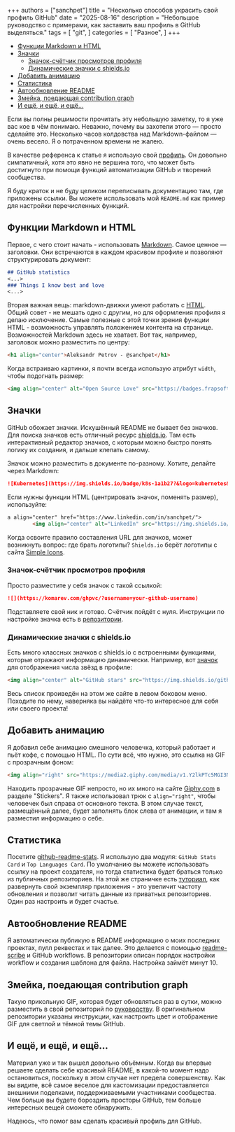 +++
authors = ["sanchpet"]
title = "Несколько способов украсить свой профиль GitHub"
date = "2025-08-16"
description = "Небольшое руководство с примерами, как заставить ваш профиль в GitHub выделяться."
tags = [
    "git",
]
categories = [
    "Разное",
]
+++
- [Функции Markdown и HTML](#функции-markdown-и-html)
- [Значки](#значки)
  - [Значок-счётчик просмотров профиля](#значок-счётчик-просмотров-профиля)
  - [Динамические значки с shields.io](#динамические-значки-с-shieldsio)
- [Добавить анимацию](#добавить-анимацию)
- [Статистика](#статистика)
- [Автообновление README](#автообновление-readme)
- [Змейка, поедающая contribution graph](#змейка-поедающая-contribution-graph)
- [И ещё, и ещё, и ещё...](#и-ещё-и-ещё-и-ещё)

Если вы полны решимости прочитать эту небольшую заметку, то я уже вас кое в чём понимаю. Неважно, почему вы захотели этого — просто сделайте это. Несколько часов колдовства над Markdown-файлом — очень весело. Я о потраченном времени не жалею.

В качестве референса к статье я использую свой [профиль](https://github.com/sanchpet/sanchpet/blob/main/README.md). Он довольно симпатичный, хотя это явно не вершина того, что может быть достигнуто при помощи функций автоматизации GitHub и творений сообщества.

Я буду краток и не буду целиком переписывать документацию там, где приложены ссылки. Вы можете использовать мой `README.md` как пример для настройки перечисленных функций.

## Функции Markdown и HTML

Первое, с чего стоит начать - использовать [Markdown](https://www.markdownguide.org/cheat-sheet/). Самое ценное — заголовки. Они встречаются в каждом красивом профиле и позволяют структурировать документ:

```markdown
## GitHub statistics
<...>
### Things I know best and love
<...>
```

Вторая важная вещь: markdown-движки умеют работать с [HTML](https://htmlcheatsheet.com). Общий совет - не мешать одно с другим, но для оформления профиля я делаю исключение. Самые полезные с этой точки зрения функции HTML - возможность управлять положением контента на странице. Возможностей Markdown здесь не хватает. Вот так, например, заголовок можно разместить по центру:

```html
<h1 align="center">Aleksandr Petrov - @sanchpet</h1>
```

Когда встраиваю картинки, я почти всегда использую атрибут `width`, чтобы подогнать размер:

```html
<img align="center" alt="Open Source Love" src="https://badges.frapsoft.com/os/v1/open-source.svg?v=103" width="12%"></a>
```

## Значки

GitHub обожает значки. Искушённый README не бывает без значков. Для поиска значков есть отличный ресурс [shields.io](https://shields.io/badges). Там есть интерактивный редактор значков, с которым можно быстро понять логику их создания, и дальше клепать самому.

Значок можно разместить в документе по-разному. Хотите, делайте через Markdown:

```markdown
![Kubernetes](https://img.shields.io/badge/k8s-1a1b27?&logo=kubernetes&logoColor=white)
```

Если нужны функции HTML (центрировать значок, поменять размер), используйте:

```html
a align="center" href="https://www.linkedin.com/in/sanchpet/">
        <img align="center" alt="LinkedIn" src="https://img.shields.io/badge/LinkedIn-1a1b27?&logo=inspire&logoColor=white" width="10%"/></a
```

Когда освоите правило составления URL для значков, может возникнуть вопрос: где брать логотипы? `Shields.io` берёт логотипы с сайта [Simple Icons](https://simpleicons.org).

### Значок-счётчик просмотров профиля

Просто разместите у себя значок с такой ссылкой:

```markdown
![](https://komarev.com/ghpvc/?username=your-github-username)
```

Подставляете свой ник и готово. Счётчик пойдёт с нуля. Инструкции по настройке значка есть в [репозитории](https://github.com/antonkomarev/github-profile-views-counter).

### Динамические значки с shields.io

Есть много классных значков с shields.io с встроенными функциями, которые отражают информацию динамически. Например, вот [значок](https://shields.io/badges/git-hub-users-stars) для отображения числа звёзд в профиле:

```html
<img align="center" alt="GitHub stars" src="https://img.shields.io/github/stars/sanchpet?style=plastic&color=1a1b27" width="7%">
```

Весь список проиведён на этом же сайте в левом боковом меню. Походите по нему, наверняка вы найдёте что-то интересное для себя или своего проекта!

## Добавить анимацию

Я добавил себе анимацию смешного человечка, который работает и пьёт кофе, с помощью HTML. По сути всё, что нужно, это ссылка на GIF с прозрачным фоном:

```html
<img align="right" src="https://media2.giphy.com/media/v1.Y2lkPTc5MGI3NjExc2ViNXNseGdka2ZhMTJxbDI3ZXd3a2xoaDZhbjgxOGdpejZpbnU1NCZlcD12MV9pbnRlcm5hbF9naWZfYnlfaWQmY3Q9cw/Q2T7BXRiDFPJcPoA7Z/giphy.gif" width="33%" alt="work"> 
```

Находить прозрачные GIF непросто, но их много на сайте [Giphy.com](https://giphy.com/search/devops-stickers) в разделе "Stickers". Я также использовал трюк с `align="right"`, чтобы человечек был справа от основного текста. В этом случае текст, размещённый далее, будет заполнять блок слева от анимации, и там я разместил информацию о себе.

## Статистика

Посетите [github-readme-stats](https://github.com/anuraghazra/github-readme-stats). Я использую два модуля: `GitHub Stats Card` и `Top Languages Card`. По умолчанию вы можете использовать ссылку на проект создателя, но тогда статистика будет браться только из публичных репозиториев. На этой же страничке есть [туториал](https://github.com/anuraghazra/github-readme-stats?tab=readme-ov-file#deploy-on-your-own), как развернуть свой экземпляр приложения - это увеличит частоту обновления и позволит читать данные из приватных репозиториев. Один раз настроить и будет счастье.

## Автообновление README

Я автоматически публикую в README информацию о моих последних проектах, пулл реквестах и так далее.
Это делается с помощью [readme-scribe](https://github.com/muesli/readme-scribe) и GitHub workflows. В репозитории описан порядок настройки workflow и создания шаблона для файла. Настройка займёт минут 10.

## Змейка, поедающая contribution graph

Такую прикольную GIF, которая будет обновляться раз в сутки, можно разместить в свой репозиторий по [руководству](https://github.com/Platane/snk).
В оригинальном репозитории указаны инструкции, как настроить цвет и отображение GIF для светлой и тёмной темы GitHub.

## И ещё, и ещё, и ещё...

Материал уже и так вышел довольно объёмным. Когда вы впервые решаете сделать себе красивый README, в какой-то момент надо остановиться, поскольку в этом случае нет предела совершенству. Как вы видите, всё самое веселое для кастомизации предоставляется внешними поделками, поддерживаемыми участниками сообщества. Чем больше вы будете бороздить просторы GitHub, тем больше интересных вещей сможете обнаружить.

Надеюсь, что помог вам сделать красивый профиль для GitHub.
